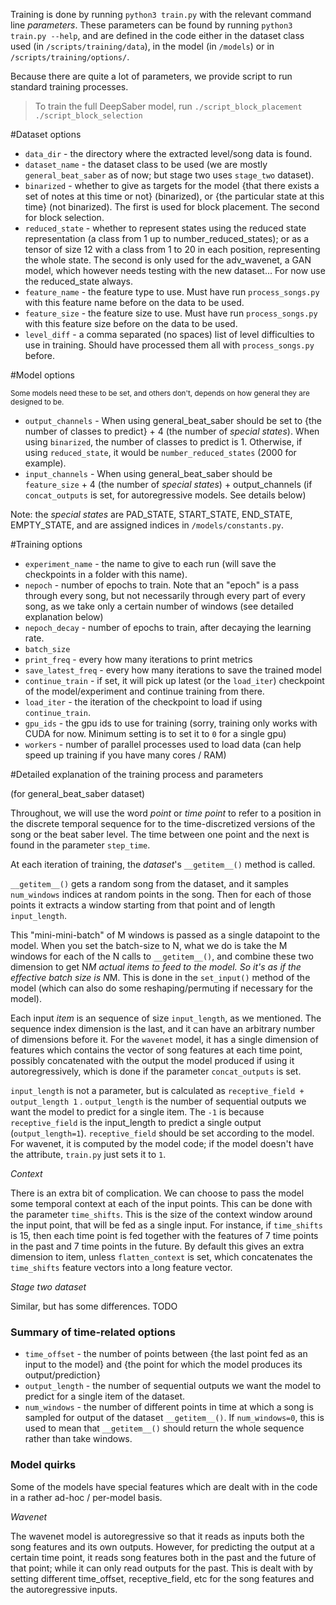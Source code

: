 
Training is done by running `python3 train.py` with the relevant command line *parameters*. These parameters can be found by running `python3 train.py --help`, and are defined in the code either in the dataset class used (in `/scripts/training/data`), in the model (in `/models`) or in `/scripts/training/options/`.

Because there are quite a lot of parameters, we provide script to run standard training processes.

> To train the full DeepSaber model, run
> `./script_block_placement`
> `./script_block_selection`


#Dataset options


- `data_dir` - the directory where the extracted level/song data is found.
- `dataset_name` - the dataset class to be used (we are mostly `general_beat_saber` as of now; but stage two uses `stage_two` dataset).
- `binarized` - whether to give as targets for the model {that there exists a set of notes at this time or not} (binarized), or {the particular state at this time} (not binarized). The first is used for block placement. The second for block selection.
- `reduced_state` - whether to represent states using the reduced state representation (a class from 1 up to number_reduced_states); or as a tensor of size 12 with a class from 1 to 20 in each position, representing the whole state. The second is only used for the adv_wavenet, a GAN model, which however needs testing with the new dataset... For now use the reduced_state always.
- `feature_name` - the feature type to use. Must have run `process_songs.py` with this feature name before on the data to be used.
- `feature_size` - the feature size to use. Must have run `process_songs.py` with this feature size before on the data to be used.
- `level_diff` - a comma separated (no spaces) list of level difficulties to use in training. Should have processed them all with `process_songs.py` before.

#Model options

<small>Some models need these to be set, and others don't, depends on how general they are designed to be.</small>

- `output_channels` - When using general_beat_saber should be set to {the number of classes to predict} + 4 (the number of _special states_). When using `binarized`, the number of classes to predict is 1. Otherwise, if using `reduced_state`, it would be `number_reduced_states` (2000 for example).
- `input_channels` - When using general_beat_saber should be `feature_size` + 4 (the number of _special states_) + output_channels (if `concat_outputs` is set, for autoregressive models. See details below)

Note: the *special states* are PAD_STATE, START_STATE, END_STATE, EMPTY_STATE, and are assigned indices in `/models/constants.py`.

#Training options

- `experiment_name` - the name to give to each run (will save the checkpoints in a folder with this name).
- `nepoch` - number of epochs to train. Note that an "epoch" is a pass through every song, but not necessarily through every part of every song, as we take only a certain number of windows (see detailed explanation below)
- `nepoch_decay` - number of epochs to train, after decaying the learning rate.
- `batch_size`
- `print_freq` - every how many iterations to print metrics
- `save_latest_freq` - every how many iterations to save the trained model
- `continue_train` - if set, it will pick up latest (or the `load_iter`) checkpoint of the model/experiment and continue training from there.
- `load_iter` - the iteration of the checkpoint to load if using `continue_train`.
- `gpu_ids` - the gpu ids to use for training (sorry, training only works with CUDA for now. Minimum setting is to set it to `0` for a single gpu)
- `workers` - number of parallel processes used to load data (can help speed up training if you have many cores / RAM)

#Detailed explanation of the training process and parameters

(for general_beat_saber dataset)

Throughout, we will use the word *point* or *time point* to refer to a position in the discrete temporal sequence for to the time-discretized versions of the song or the beat saber level. The time between one point and the next is found in the parameter `step_time`.

At each iteration of training, the _dataset_'s `__getitem__()` method is called.

`__getitem__()` gets a random song from the dataset, and it samples `num_windows` indices at random points in the song. Then for each of those points it extracts a window starting from that point and of length `input_length`.

This "mini-mini-batch" of M windows is passed as a single datapoint to the model. When you set the batch-size to N, what we do is take the M windows for each of the N calls to `__getitem__()`, and combine these two dimension to get N*M actual *items* to feed to the model. So it's as if the effective batch size is N*M. This is done in the `set_input()` method of the model (which can also do some reshaping/permuting if necessary for the model).

Each input *item* is an sequence of size `input_length`, as we mentioned. The sequence index dimension is the last, and it can have an arbitrary number of dimensions before it. For the `wavenet` model, it has a single dimension of features which contains the vector of song features at each time point, possibly concatenated with the output the model produced if using it autoregressively, which is done if the parameter `concat_outputs` is set.

`input_length` is not a parameter, but is calculated as `receptive_field + output_length 1` . `output_length` is the number of sequential outputs we want the model to predict for a single item. The `-1` is because `receptive_field` is the input_length to predict a single output (`output_length=1`). `receptive_field` should be set according to the model. For wavenet, it is computed by the model code; if the model doesn't have the attribute, `train.py` just sets it to `1`.

_Context_

There is an extra bit of complication. We can choose to pass the model some temporal context at each of the input points. This can be done with the parameter `time_shifts`. This is the size of the context window around the input point, that will be fed as a single input. For instance, if `time_shifts` is 15, then each time point is fed together with the features of 7 time points in the past and 7 time points in the future. By default this gives an extra dimension to item, unless `flatten_context` is set, which concatenates the `time_shifts` feature vectors into a long feature vector.

_Stage two dataset_

Similar, but has some differences. TODO

### Summary of time-related options

- `time_offset` - the number of points between {the last point fed as an input to the model} and {the point for which the model produces its output/prediction}
- `output_length` - the number of sequential outputs we want the model to predict for a single item of the dataset.
- `num_windows` - the number of different points in time at which a song is sampled for output of the dataset `__getitem__()`. If `num_windows=0`, this is used to mean that `__getitem__()` should return the whole sequence rather than take windows.

### Model quirks

Some of the models have special features which are dealt with in the code in a rather ad-hoc / per-model basis.

_Wavenet_

The wavenet model is autoregressive so that it reads as inputs both the song features and its own outputs. However, for predicting the output at a certain time point, it reads song features both in the past and the future of that point; while it can only read outputs for the past. This is dealt with by setting different time_offset, receptive_field, etc for the song features and the autoregressive inputs.

<!-- _Transformer_

The transformer reads the whole sequence (output from `stage_two` dataset). -->
